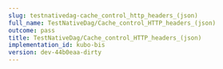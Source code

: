 ```yaml
---
slug: testnativedag-cache_control_http_headers_(json)
full_name: TestNativeDag/Cache_control_HTTP_headers_(json)
outcome: pass
title: TestNativeDag/Cache_control_HTTP_headers_(json)
implementation_id: kubo-bis
version: dev-44b0eaa-dirty
---
```


